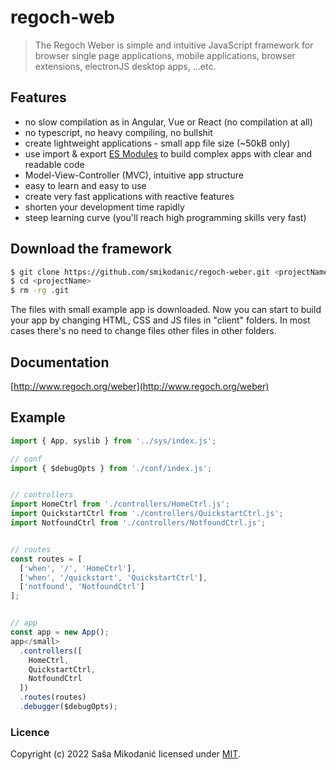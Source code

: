 # regoch-web
> The Regoch Weber is simple and intuitive JavaScript framework for 
browser single page applications, mobile applications, browser extensions, electronJS desktop apps, ...etc.

## Features
- no slow compilation as in Angular, Vue or React (no compilation at all)
- no typescript, no heavy compiling, no bullshit
- create lightweight applications - small app file size (~50kB only)
- use import &amp; export <a href="https://developer.mozilla.org/en-US/docs/Web/JavaScript/Guide/Modules" target="_blank">ES Modules</a> to build complex apps with clear and readable code
- Model-View-Controller (MVC), intuitive app structure
- easy to learn and easy to use
- create very fast applications with reactive features
- shorten your development time rapidly
- steep learning curve (you'll reach high programming skills very fast)


## Download the framework
```bash
$ git clone https://github.com/smikodanic/regoch-weber.git <projectName>
$ cd <projectName>
$ rm -rg .git
```

The files with small example app is downloaded.
Now you can start to build your app by changing HTML, CSS and JS files in "client" folders.
In most cases there's no need to change files other files in other folders.

## Documentation
[http://www.regoch.org/weber](http://www.regoch.org/weber)





## Example
```javascript
import { App, syslib } from '../sys/index.js';

// conf
import { $debugOpts } from './conf/index.js';


// controllers
import HomeCtrl from './controllers/HomeCtrl.js';
import QuickstartCtrl from './controllers/QuickstartCtrl.js';
import NotfoundCtrl from './controllers/NotfoundCtrl.js';


// routes
const routes = [
  ['when', '/', 'HomeCtrl'],
  ['when', '/quickstart', 'QuickstartCtrl'],
  ['notfound', 'NotfoundCtrl']
];


// app
const app = new App();
app</small>
  .controllers([
    HomeCtrl,
    QuickstartCtrl,
    NotfoundCtrl
  ])
  .routes(routes)
  .debugger($debugOpts);
```


### Licence
Copyright (c) 2022 Saša Mikodanić licensed under [MIT](./LICENSE).
